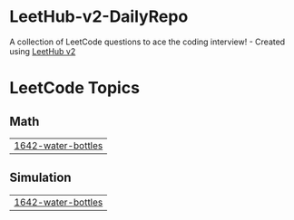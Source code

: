 # LeetHub-v2-DailyRepo
A collection of LeetCode questions to ace the coding interview! - Created using [LeetHub v2](https://github.com/arunbhardwaj/LeetHub-2.0)

<!---LeetCode Topics Start-->
# LeetCode Topics
## Math
|  |
| ------- |
| [1642-water-bottles](https://github.com/ByteMaster-Y/LeetHub-v2-DailyRepo/tree/master/1642-water-bottles) |
## Simulation
|  |
| ------- |
| [1642-water-bottles](https://github.com/ByteMaster-Y/LeetHub-v2-DailyRepo/tree/master/1642-water-bottles) |
<!---LeetCode Topics End-->